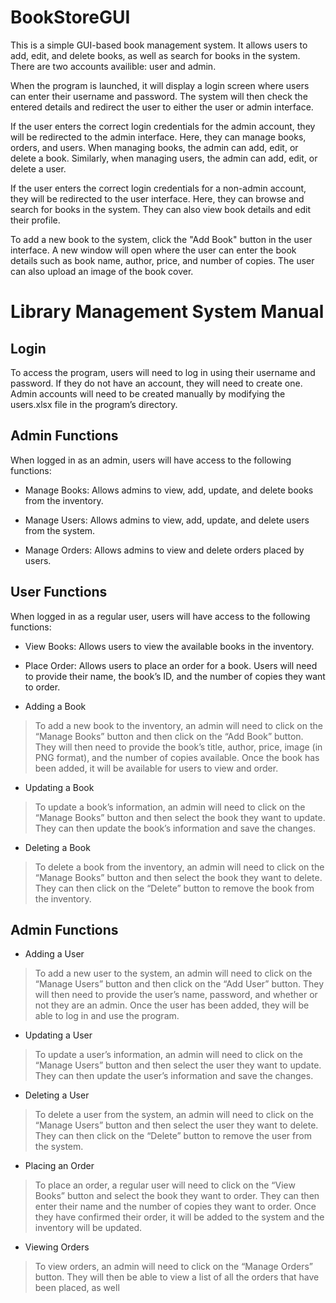 # BookStoreGUI

This is a simple GUI-based book management system. It allows users to add, edit, and delete books, as well as search for books in the system. There are two accounts availible: user and admin.

When the program is launched, it will display a login screen where users can enter their username and password. The system will then check the entered details and redirect the user to either the user or admin interface.

If the user enters the correct login credentials for the admin account, they will be redirected to the admin interface. Here, they can manage books, orders, and users. When managing books, the admin can add, edit, or delete a book. Similarly, when managing users, the admin can add, edit, or delete a user.

If the user enters the correct login credentials for a non-admin account, they will be redirected to the user interface. Here, they can browse and search for books in the system. They can also view book details and edit their profile.

To add a new book to the system, click the "Add Book" button in the user interface. A new window will open where the user can enter the book details such as book name, author, price, and number of copies. The user can also upload an image of the book cover.

# Library Management System Manual

## Login

To access the program, users will need to log in using their username and password. If they do not have an account, they will need to create one. Admin accounts will need to be created manually by modifying the users.xlsx file in the program’s directory.

## Admin Functions

When logged in as an admin, users will have access to the following functions:


- Manage Books: Allows admins to view, add, update, and delete books from the inventory.

- Manage Users: Allows admins to view, add, update, and delete users from the system.

- Manage Orders: Allows admins to view and delete orders placed by users.

## User Functions

When logged in as a regular user, users will have access to the following functions:

- View Books: Allows users to view the available books in the inventory.

- Place Order: Allows users to place an order for a book. Users will need to provide their name, the book’s ID, and the number of copies they want to order.


* Adding a Book

> To add a new book to the inventory, an admin will need to click on the “Manage Books” button and then click on the “Add Book” button. They will then need to provide the book’s title, author, price, image (in PNG format), and the number of copies available. Once the book has been added, it will be available for users to view and order.

* Updating a Book

> To update a book’s information, an admin will need to click on the “Manage Books” button and then select the book they want to update. They can then update the book’s information and save the changes.

* Deleting a Book

> To delete a book from the inventory, an admin will need to click on the “Manage Books” button and then select the book they want to delete. They can then click on the “Delete” button to remove the book from the inventory.

## Admin Functions

* Adding a User

> To add a new user to the system, an admin will need to click on the “Manage Users” button and then click on the “Add User” button. They will then need to provide the user’s name, password, and whether or not they are an admin. Once the user has been added, they will be able to log in and use the program.

* Updating a User

> To update a user’s information, an admin will need to click on the “Manage Users” button and then select the user they want to update. They can then update the user’s information and save the changes.

* Deleting a User

> To delete a user from the system, an admin will need to click on the “Manage Users” button and then select the user they want to delete. They can then click on the “Delete” button to remove the user from the system.

* Placing an Order

> To place an order, a regular user will need to click on the “View Books” button and select the book they want to order. They can then enter their name and the number of copies they want to order. Once they have confirmed their order, it will be added to the system and the inventory will be updated.

* Viewing Orders

> To view orders, an admin will need to click on the “Manage Orders” button. They will then be able to view a list of all the orders that have been placed, as well
